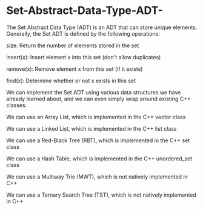 # Set-Abstract-Data-Type-ADT-

The Set Abstract Data Type (ADT) is an ADT that can store unique elements. Generally, the Set ADT is defined by the following operations:

size: Return the number of elements stored in the set

insert(x): Insert element x into this set (don't allow duplicates)

remove(x): Remove element x from this set (if it exists)

find(x): Determine whether or not x exists in this set

We can implement the Set ADT using various data structures we have already learned about, and we can even simply wrap around existing C++ classes:

We can use an Array List, which is implemented in the C++ vector class

We can use a Linked List, which is implemented in the C++ list class

We can use a Red-Black Tree (RBT), which is implemented in the C++ set class

We can use a Hash Table, which is implemented in the C++ unordered_set class

We can use a Multiway Trie (MWT), which is not natively implemented in C++

We can use a Ternary Search Tree (TST), which is not natively implemented in C++
